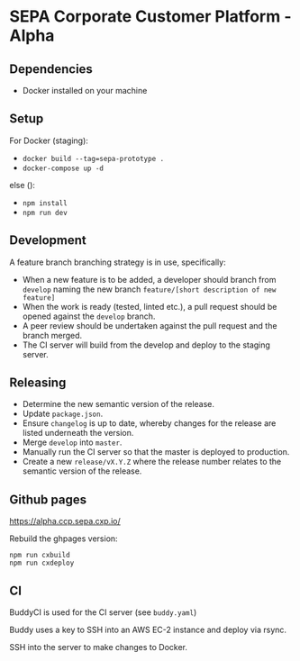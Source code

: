 # SEPA Corporate Customer Platform - Alpha

## Dependencies

- Docker installed on your machine

## Setup
For Docker (staging):
- `docker build --tag=sepa-prototype .`
- `docker-compose up -d`

else ():
- `npm install`
- `npm run dev`

## Development

A feature branch branching strategy is in use, specifically:

- When a new feature is to be added, a developer should branch from `develop` naming the new branch `feature/[short description of new feature]`
- When the work is ready (tested, linted etc.), a pull request should be opened against the `develop` branch.
- A peer review should be undertaken against the pull request and the branch merged.
- The CI server will build from the develop and deploy to the staging server.

## Releasing

- Determine the new semantic version of the release.
- Update `package.json`.
- Ensure `changelog` is up to date, whereby changes for the release are listed underneath the version.
- Merge `develop` into `master`.
- Manually run the CI server so that the master is deployed to production.
- Create a new `release/vX.Y.Z` where the release number relates to the semantic version of the release.

## Github pages

https://alpha.ccp.sepa.cxp.io/

Rebuild the ghpages version:

```
npm run cxbuild
npm run cxdeploy
```

## CI

BuddyCI is used for the CI server (see `buddy.yaml`)

Buddy uses a key to SSH into an AWS EC-2 instance and deploy via rsync.

SSH into the server to make changes to Docker.
